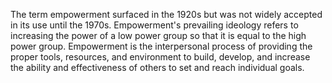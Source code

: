 The term empowerment surfaced in the 1920s but was not widely accepted in its use until the 1970s. Empowerment's prevailing ideology refers to increasing the power of a low power group so that it is equal to the high power group. Empowerment is the interpersonal process of providing the proper tools, resources, and environment to build, develop, and increase the ability and effectiveness of others to set and reach individual goals.